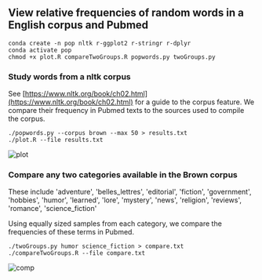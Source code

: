 ## View relative frequencies of random words in a English corpus and Pubmed

```
conda create -n pop nltk r-ggplot2 r-stringr r-dplyr
conda activate pop
chmod +x plot.R compareTwoGroups.R popwords.py twoGroups.py
```

### Study words from a nltk corpus
See [https://www.nltk.org/book/ch02.html](https://www.nltk.org/book/ch02.html) for a guide to the corpus feature. We compare their frequency in Pubmed texts to the sources used to compile the corpus.
```
./popwords.py --corpus brown --max 50 > results.txt
./plot.R --file results.txt
```

![plot](https://i.imgur.com/4JfbJiy.png)


### Compare any two categories available in the Brown corpus
These include 'adventure', 'belles_lettres', 'editorial', 'fiction', 'government', 'hobbies', 'humor', 'learned', 'lore', 'mystery', 'news', 'religion', 'reviews', 'romance', 'science_fiction'

Using equally sized samples from each category, we compare the frequencies of these terms in Pubmed.
```
./twoGroups.py humor science_fiction > compare.txt
./compareTwoGroups.R --file compare.txt
```

![comp](https://imgur.com/BrDEKEH.png)

